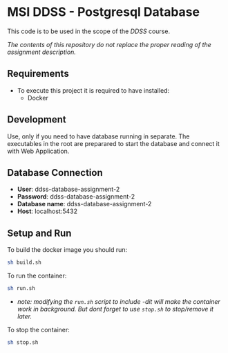 # MSI DDSS - Postgresql Database

This code is to be used in the scope of the _DDSS_ course.

_The contents of this repository do not replace the proper reading of the assignment description._

## Requirements

- To execute this project it is required to have installed:
  - Docker

## Development

Use, only if you need to have database running in separate. The executables in the root are preparared to start the database and connect it with Web Application.

## Database Connection

- **User**: ddss-database-assignment-2
- **Password**: ddss-database-assignment-2
- **Database name**: ddss-database-assignment-2
- **Host**: localhost:5432

## Setup and Run

To build the docker image you should run:

```sh
sh build.sh
```

To run the container:

```sh
sh run.sh
```

- _note: modifying the `run.sh` script to include -dit will make the container work in background. But dont forget to use `stop.sh` to stop/remove it later._

To stop the container:

```sh
sh stop.sh
```
